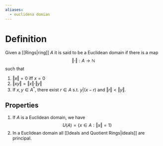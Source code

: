 ```yaml
---
aliases:
  - euclidena domian
---
```

# Definition

Given a [[Rings|ring]] $A$ it is said to be a Euclidean domain if there is a map
$$
\Vert \cdot\Vert : A \to \mathbb{N}
$$
such that
1. $\Vert x\Vert = 0$ iff $x = 0$
2. $\Vert xy\Vert  = \Vert x\Vert \cdot\Vert y\Vert$
3. If $x, y\in A^*$, there exist $r\in A$ s.t. $y | (x-r)$ and $\Vert r\Vert  < \Vert y\Vert$.

## Properties

1. If $A$ is a Euclidean domain, we have
	$$
	U(A) = \left\{x\in A: \Vert x\Vert = 1\right\}
	$$
2. In a Euclidean domain all [[Ideals and Quotient Rings|ideals]] are principal.